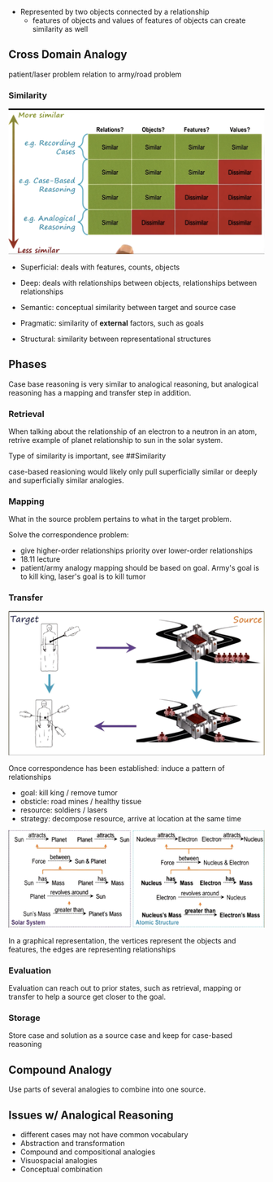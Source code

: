 
- Represented by two objects connected by a relationship
  - features of objects and values of features of objects can create similarity as well

## Cross Domain Analogy

patient/laser problem relation to army/road problem

### Similarity

![similarity spectrum](./assets/analogical_reasoning_similarity_spectrum.png)

- Superficial: deals with features, counts, objects
- Deep: deals with relationships between objects, relationships between relationships

- Semantic: conceptual similarity between target and source case
- Pragmatic: similarity of **external** factors, such as goals
- Structural: similarity between representational structures

## Phases

Case base reasoning is very similar to analogical reasoning, but analogical reasoning has a mapping and transfer step in addition.

### Retrieval

When talking about the relationship of an electron to a neutron in an atom, retrive example of planet relationship to sun in the solar system.

Type of similarity is important, see ##Similarity

case-based reasioning would likely only pull superficially similar or deeply and superficially similar analogies.

### Mapping

What in the source problem pertains to what in the target problem.

Solve the correspondence problem:

- give higher-order relationships priority over lower-order relationships
- 18.11 lecture
- patient/army analogy mapping should be based on goal. Army's goal is to kill king, laser's goal is to kill tumor

### Transfer

![target/source](./assets/analogical_reasoning_target_source.png)

Once correspondence has been established:
induce a pattern of relationships

- goal: kill king / remove tumor
- obsticle: road mines / healthy tissue
- resource: soldiers / lasers
- strategy: decompose resource, arrive at location at the same time

![graph](./assets/analogical_resoning_graph.png)

In a graphical representation, the vertices represent the objects and features, the edges are representing relationships

### Evaluation

Evaluation can reach out to prior states, such as retrieval, mapping or transfer to help a source get closer to the goal.

### Storage

Store case and solution as a source case and keep for case-based reasoning

## Compound Analogy

Use parts of several analogies to combine into one source.

## Issues w/ Analogical Reasoning

- different cases may not have common vocabulary
- Abstraction and transformation
- Compound and compositional analogies
- Visuospacial analogies
- Conceptual combination
